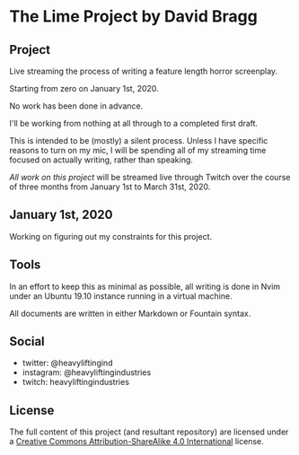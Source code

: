 # The Lime Project by David Bragg

## Project

Live streaming the process of writing a feature length horror screenplay. 

Starting from zero on January 1st, 2020. 

No work has been done in advance. 

I'll be working from nothing at all through to a completed first draft.

This is intended to be (mostly) a silent process. Unless I have specific reasons to turn on my mic, I will be spending all of my streaming time focused on actually writing, rather than speaking. 

_All work on this project_ will be streamed live through Twitch over the course of three months from January 1st to March 31st, 2020.

## January 1st, 2020

Working on figuring out my constraints for this project.

## Tools

In an effort to keep this as minimal as possible, all writing is done in Nvim under an Ubuntu 19.10 instance running in a virtual machine.

All documents are written in either Markdown or Fountain syntax.

## Social

* twitter: @heavyliftingind
* instagram: @heavyliftingindustries
* twitch: heavyliftingindustries

## License

The full content of this project (and resultant repository) are licensed under a [Creative Commons Attribution-ShareAlike 4.0 International](https://creativecommons.org/licenses/by-sa/4.0/) license.

